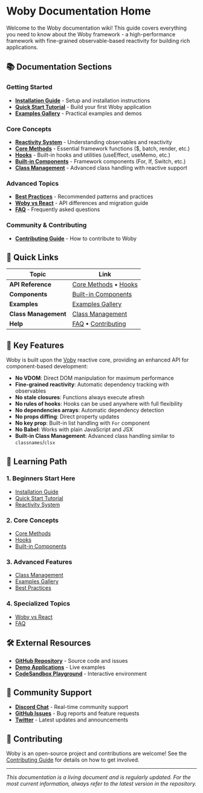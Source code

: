 # Woby Documentation Home

Welcome to the Woby documentation wiki! This guide covers everything you need to know about the Woby framework - a high-performance framework with fine-grained observable-based reactivity for building rich applications.

## 📚 Documentation Sections

### Getting Started
- **[Installation Guide](./Installation.md)** - Setup and installation instructions
- **[Quick Start Tutorial](./Quick-Start.md)** - Build your first Woby application
- **[Examples Gallery](./Examples.md)** - Practical examples and demos

### Core Concepts
- **[Reactivity System](./Reactivity-System.md)** - Understanding observables and reactivity
- **[Core Methods](./Core-Methods.md)** - Essential framework functions ($, batch, render, etc.)
- **[Hooks](./Hooks.md)** - Built-in hooks and utilities (useEffect, useMemo, etc.)
- **[Built-in Components](./Built-in-Components.md)** - Framework components (For, If, Switch, etc.)
- **[Class Management](./Class-Management.md)** - Advanced class handling with reactive support

### Advanced Topics
- **[Best Practices](./Best-Practices.md)** - Recommended patterns and practices
- **[Woby vs React](./Woby-vs-React.md)** - API differences and migration guide
- **[FAQ](./FAQ.md)** - Frequently asked questions

### Community & Contributing
- **[Contributing Guide](./Contributing.md)** - How to contribute to Woby

## 🚀 Quick Links

| Topic | Link |
|-------|------|
| **API Reference** | [Core Methods](./Core-Methods.md) • [Hooks](./Hooks.md) |
| **Components** | [Built-in Components](./Built-in-Components.md) |
| **Examples** | [Examples Gallery](./Examples.md) |
| **Class Management** | [Class Management](./Class-Management.md) |
| **Help** | [FAQ](./FAQ.md) • [Contributing](./Contributing.md) |

## 🎯 Key Features

Woby is built upon the [Voby](https://github.com/vobyjs/voby) reactive core, providing an enhanced API for component-based development:

- **No VDOM**: Direct DOM manipulation for maximum performance
- **Fine-grained reactivity**: Automatic dependency tracking with observables
- **No stale closures**: Functions always execute afresh
- **No rules of hooks**: Hooks can be used anywhere with full flexibility
- **No dependencies arrays**: Automatic dependency detection
- **No props diffing**: Direct property updates
- **No key prop**: Built-in list handling with `For` component
- **No Babel**: Works with plain JavaScript and JSX
- **Built-in Class Management**: Advanced class handling similar to `classnames`/`clsx`

## 📖 Learning Path

### 1. **Beginners Start Here**
- [Installation Guide](./Installation.md)
- [Quick Start Tutorial](./Quick-Start.md)
- [Reactivity System](./Reactivity-System.md)

### 2. **Core Concepts**
- [Core Methods](./Core-Methods.md)
- [Hooks](./Hooks.md)
- [Built-in Components](./Built-in-Components.md)

### 3. **Advanced Features**
- [Class Management](./Class-Management.md)
- [Examples Gallery](./Examples.md)
- [Best Practices](./Best-Practices.md)

### 4. **Specialized Topics**
- [Woby vs React](./Woby-vs-React.md)
- [FAQ](./FAQ.md)

## 🛠️ External Resources

- **[GitHub Repository](https://github.com/wongchichong/woby)** - Source code and issues
- **[Demo Applications](https://github.com/wongchichong/woby-demo)** - Live examples
- **[CodeSandbox Playground](https://codesandbox.io/s/woby-playground-7w2pxg)** - Interactive environment

## 🤝 Community Support

- **[Discord Chat](https://discord.gg/E6pK7VpnjC)** - Real-time community support
- **[GitHub Issues](https://github.com/wongchichong/woby/issues)** - Bug reports and feature requests
- **[Twitter](https://twitter.com/wobyjs)** - Latest updates and announcements

## 📝 Contributing

Woby is an open-source project and contributions are welcome! See the [Contributing Guide](./Contributing.md) for details on how to get involved.

---

*This documentation is a living document and is regularly updated. For the most current information, always refer to the latest version in the repository.*